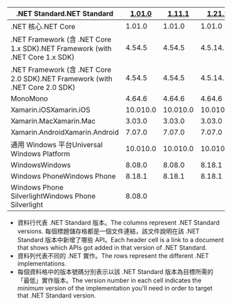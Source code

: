 | <span data-ttu-id="9ae5a-101">.NET Standard</span><span class="sxs-lookup"><span data-stu-id="9ae5a-101">.NET Standard</span></span>                             | <span data-ttu-id="9ae5a-102">[1.0]</span><span class="sxs-lookup"><span data-stu-id="9ae5a-102">[1.0]</span></span> | <span data-ttu-id="9ae5a-103">[1.1]</span><span class="sxs-lookup"><span data-stu-id="9ae5a-103">[1.1]</span></span>  | <span data-ttu-id="9ae5a-104">[1.2]</span><span class="sxs-lookup"><span data-stu-id="9ae5a-104">[1.2]</span></span> | <span data-ttu-id="9ae5a-105">[1.3]</span><span class="sxs-lookup"><span data-stu-id="9ae5a-105">[1.3]</span></span> | <span data-ttu-id="9ae5a-106">[1.4]</span><span class="sxs-lookup"><span data-stu-id="9ae5a-106">[1.4]</span></span> | <span data-ttu-id="9ae5a-107">[1.5]</span><span class="sxs-lookup"><span data-stu-id="9ae5a-107">[1.5]</span></span>      | <span data-ttu-id="9ae5a-108">[1.6]</span><span class="sxs-lookup"><span data-stu-id="9ae5a-108">[1.6]</span></span>      | <span data-ttu-id="9ae5a-109">[2.0]</span><span class="sxs-lookup"><span data-stu-id="9ae5a-109">[2.0]</span></span>      |
|-------------------------------------------|-------|--------|-------|-------|-------|------------|------------|------------|
| <span data-ttu-id="9ae5a-110">.NET 核心</span><span class="sxs-lookup"><span data-stu-id="9ae5a-110">.NET Core</span></span>                                 | <span data-ttu-id="9ae5a-111">1.0</span><span class="sxs-lookup"><span data-stu-id="9ae5a-111">1.0</span></span>   | <span data-ttu-id="9ae5a-112">1.0</span><span class="sxs-lookup"><span data-stu-id="9ae5a-112">1.0</span></span>    | <span data-ttu-id="9ae5a-113">1.0</span><span class="sxs-lookup"><span data-stu-id="9ae5a-113">1.0</span></span>   | <span data-ttu-id="9ae5a-114">1.0</span><span class="sxs-lookup"><span data-stu-id="9ae5a-114">1.0</span></span>   | <span data-ttu-id="9ae5a-115">1.0</span><span class="sxs-lookup"><span data-stu-id="9ae5a-115">1.0</span></span>   | <span data-ttu-id="9ae5a-116">1.0</span><span class="sxs-lookup"><span data-stu-id="9ae5a-116">1.0</span></span>        | <span data-ttu-id="9ae5a-117">1.0</span><span class="sxs-lookup"><span data-stu-id="9ae5a-117">1.0</span></span>        | <span data-ttu-id="9ae5a-118">2.0</span><span class="sxs-lookup"><span data-stu-id="9ae5a-118">2.0</span></span>        |
| <span data-ttu-id="9ae5a-119">.NET Framework (含 .NET Core 1.x SDK)</span><span class="sxs-lookup"><span data-stu-id="9ae5a-119">.NET Framework (with .NET Core 1.x SDK)</span></span>   | <span data-ttu-id="9ae5a-120">4.5</span><span class="sxs-lookup"><span data-stu-id="9ae5a-120">4.5</span></span>   | <span data-ttu-id="9ae5a-121">4.5</span><span class="sxs-lookup"><span data-stu-id="9ae5a-121">4.5</span></span>    | <span data-ttu-id="9ae5a-122">4.5.1</span><span class="sxs-lookup"><span data-stu-id="9ae5a-122">4.5.1</span></span> | <span data-ttu-id="9ae5a-123">4.6</span><span class="sxs-lookup"><span data-stu-id="9ae5a-123">4.6</span></span>   | <span data-ttu-id="9ae5a-124">4.6.1</span><span class="sxs-lookup"><span data-stu-id="9ae5a-124">4.6.1</span></span> | <span data-ttu-id="9ae5a-125">4.6.2</span><span class="sxs-lookup"><span data-stu-id="9ae5a-125">4.6.2</span></span>      |            |            |
| <span data-ttu-id="9ae5a-126">.NET Framework (含 .NET Core 2.0 SDK)</span><span class="sxs-lookup"><span data-stu-id="9ae5a-126">.NET Framework (with .NET Core 2.0 SDK)</span></span>   | <span data-ttu-id="9ae5a-127">4.5</span><span class="sxs-lookup"><span data-stu-id="9ae5a-127">4.5</span></span>   | <span data-ttu-id="9ae5a-128">4.5</span><span class="sxs-lookup"><span data-stu-id="9ae5a-128">4.5</span></span>    | <span data-ttu-id="9ae5a-129">4.5.1</span><span class="sxs-lookup"><span data-stu-id="9ae5a-129">4.5.1</span></span> | <span data-ttu-id="9ae5a-130">4.6</span><span class="sxs-lookup"><span data-stu-id="9ae5a-130">4.6</span></span>   | <span data-ttu-id="9ae5a-131">4.6.1</span><span class="sxs-lookup"><span data-stu-id="9ae5a-131">4.6.1</span></span> | <span data-ttu-id="9ae5a-132">4.6.1</span><span class="sxs-lookup"><span data-stu-id="9ae5a-132">4.6.1</span></span>      | <span data-ttu-id="9ae5a-133">4.6.1</span><span class="sxs-lookup"><span data-stu-id="9ae5a-133">4.6.1</span></span>      | <span data-ttu-id="9ae5a-134">4.6.1</span><span class="sxs-lookup"><span data-stu-id="9ae5a-134">4.6.1</span></span>      |
| <span data-ttu-id="9ae5a-135">Mono</span><span class="sxs-lookup"><span data-stu-id="9ae5a-135">Mono</span></span>                                      | <span data-ttu-id="9ae5a-136">4.6</span><span class="sxs-lookup"><span data-stu-id="9ae5a-136">4.6</span></span>   | <span data-ttu-id="9ae5a-137">4.6</span><span class="sxs-lookup"><span data-stu-id="9ae5a-137">4.6</span></span>    | <span data-ttu-id="9ae5a-138">4.6</span><span class="sxs-lookup"><span data-stu-id="9ae5a-138">4.6</span></span>   | <span data-ttu-id="9ae5a-139">4.6</span><span class="sxs-lookup"><span data-stu-id="9ae5a-139">4.6</span></span>   | <span data-ttu-id="9ae5a-140">4.6</span><span class="sxs-lookup"><span data-stu-id="9ae5a-140">4.6</span></span>   | <span data-ttu-id="9ae5a-141">4.6</span><span class="sxs-lookup"><span data-stu-id="9ae5a-141">4.6</span></span>        | <span data-ttu-id="9ae5a-142">4.6</span><span class="sxs-lookup"><span data-stu-id="9ae5a-142">4.6</span></span>        | <span data-ttu-id="9ae5a-143">5.4</span><span class="sxs-lookup"><span data-stu-id="9ae5a-143">5.4</span></span>        |
| <span data-ttu-id="9ae5a-144">Xamarin.iOS</span><span class="sxs-lookup"><span data-stu-id="9ae5a-144">Xamarin.iOS</span></span>                               | <span data-ttu-id="9ae5a-145">10.0</span><span class="sxs-lookup"><span data-stu-id="9ae5a-145">10.0</span></span>  | <span data-ttu-id="9ae5a-146">10.0</span><span class="sxs-lookup"><span data-stu-id="9ae5a-146">10.0</span></span>   | <span data-ttu-id="9ae5a-147">10.0</span><span class="sxs-lookup"><span data-stu-id="9ae5a-147">10.0</span></span>  | <span data-ttu-id="9ae5a-148">10.0</span><span class="sxs-lookup"><span data-stu-id="9ae5a-148">10.0</span></span>  | <span data-ttu-id="9ae5a-149">10.0</span><span class="sxs-lookup"><span data-stu-id="9ae5a-149">10.0</span></span>  | <span data-ttu-id="9ae5a-150">10.0</span><span class="sxs-lookup"><span data-stu-id="9ae5a-150">10.0</span></span>       | <span data-ttu-id="9ae5a-151">10.0</span><span class="sxs-lookup"><span data-stu-id="9ae5a-151">10.0</span></span>       | <span data-ttu-id="9ae5a-152">10.14</span><span class="sxs-lookup"><span data-stu-id="9ae5a-152">10.14</span></span>      |
| <span data-ttu-id="9ae5a-153">Xamarin.Mac</span><span class="sxs-lookup"><span data-stu-id="9ae5a-153">Xamarin.Mac</span></span>                               | <span data-ttu-id="9ae5a-154">3.0</span><span class="sxs-lookup"><span data-stu-id="9ae5a-154">3.0</span></span>   | <span data-ttu-id="9ae5a-155">3.0</span><span class="sxs-lookup"><span data-stu-id="9ae5a-155">3.0</span></span>    | <span data-ttu-id="9ae5a-156">3.0</span><span class="sxs-lookup"><span data-stu-id="9ae5a-156">3.0</span></span>   | <span data-ttu-id="9ae5a-157">3.0</span><span class="sxs-lookup"><span data-stu-id="9ae5a-157">3.0</span></span>   | <span data-ttu-id="9ae5a-158">3.0</span><span class="sxs-lookup"><span data-stu-id="9ae5a-158">3.0</span></span>   | <span data-ttu-id="9ae5a-159">3.0</span><span class="sxs-lookup"><span data-stu-id="9ae5a-159">3.0</span></span>        | <span data-ttu-id="9ae5a-160">3.0</span><span class="sxs-lookup"><span data-stu-id="9ae5a-160">3.0</span></span>        | <span data-ttu-id="9ae5a-161">3.8</span><span class="sxs-lookup"><span data-stu-id="9ae5a-161">3.8</span></span>        |
| <span data-ttu-id="9ae5a-162">Xamarin.Android</span><span class="sxs-lookup"><span data-stu-id="9ae5a-162">Xamarin.Android</span></span>                           | <span data-ttu-id="9ae5a-163">7.0</span><span class="sxs-lookup"><span data-stu-id="9ae5a-163">7.0</span></span>   | <span data-ttu-id="9ae5a-164">7.0</span><span class="sxs-lookup"><span data-stu-id="9ae5a-164">7.0</span></span>    | <span data-ttu-id="9ae5a-165">7.0</span><span class="sxs-lookup"><span data-stu-id="9ae5a-165">7.0</span></span>   | <span data-ttu-id="9ae5a-166">7.0</span><span class="sxs-lookup"><span data-stu-id="9ae5a-166">7.0</span></span>   | <span data-ttu-id="9ae5a-167">7.0</span><span class="sxs-lookup"><span data-stu-id="9ae5a-167">7.0</span></span>   | <span data-ttu-id="9ae5a-168">7.0</span><span class="sxs-lookup"><span data-stu-id="9ae5a-168">7.0</span></span>        | <span data-ttu-id="9ae5a-169">7.0</span><span class="sxs-lookup"><span data-stu-id="9ae5a-169">7.0</span></span>        | <span data-ttu-id="9ae5a-170">8.0</span><span class="sxs-lookup"><span data-stu-id="9ae5a-170">8.0</span></span>        |
| <span data-ttu-id="9ae5a-171">通用 Windows 平台</span><span class="sxs-lookup"><span data-stu-id="9ae5a-171">Universal Windows Platform</span></span>                | <span data-ttu-id="9ae5a-172">10.0</span><span class="sxs-lookup"><span data-stu-id="9ae5a-172">10.0</span></span>  | <span data-ttu-id="9ae5a-173">10.0</span><span class="sxs-lookup"><span data-stu-id="9ae5a-173">10.0</span></span>   | <span data-ttu-id="9ae5a-174">10.0</span><span class="sxs-lookup"><span data-stu-id="9ae5a-174">10.0</span></span>  | <span data-ttu-id="9ae5a-175">10.0</span><span class="sxs-lookup"><span data-stu-id="9ae5a-175">10.0</span></span>  | <span data-ttu-id="9ae5a-176">10.0</span><span class="sxs-lookup"><span data-stu-id="9ae5a-176">10.0</span></span>  | <span data-ttu-id="9ae5a-177">10.0.16299</span><span class="sxs-lookup"><span data-stu-id="9ae5a-177">10.0.16299</span></span> | <span data-ttu-id="9ae5a-178">10.0.16299</span><span class="sxs-lookup"><span data-stu-id="9ae5a-178">10.0.16299</span></span> | <span data-ttu-id="9ae5a-179">10.0.16299</span><span class="sxs-lookup"><span data-stu-id="9ae5a-179">10.0.16299</span></span> |
| <span data-ttu-id="9ae5a-180">Windows</span><span class="sxs-lookup"><span data-stu-id="9ae5a-180">Windows</span></span>                                   | <span data-ttu-id="9ae5a-181">8.0</span><span class="sxs-lookup"><span data-stu-id="9ae5a-181">8.0</span></span>   | <span data-ttu-id="9ae5a-182">8.0</span><span class="sxs-lookup"><span data-stu-id="9ae5a-182">8.0</span></span>    | <span data-ttu-id="9ae5a-183">8.1</span><span class="sxs-lookup"><span data-stu-id="9ae5a-183">8.1</span></span>   |       |       |            |            |            |
| <span data-ttu-id="9ae5a-184">Windows Phone</span><span class="sxs-lookup"><span data-stu-id="9ae5a-184">Windows Phone</span></span>                             | <span data-ttu-id="9ae5a-185">8.1</span><span class="sxs-lookup"><span data-stu-id="9ae5a-185">8.1</span></span>   | <span data-ttu-id="9ae5a-186">8.1</span><span class="sxs-lookup"><span data-stu-id="9ae5a-186">8.1</span></span>    | <span data-ttu-id="9ae5a-187">8.1</span><span class="sxs-lookup"><span data-stu-id="9ae5a-187">8.1</span></span>   |       |       |            |            |            |
| <span data-ttu-id="9ae5a-188">Windows Phone Silverlight</span><span class="sxs-lookup"><span data-stu-id="9ae5a-188">Windows Phone Silverlight</span></span>                 | <span data-ttu-id="9ae5a-189">8.0</span><span class="sxs-lookup"><span data-stu-id="9ae5a-189">8.0</span></span>   |        |       |       |       |            |            |            |

- <span data-ttu-id="9ae5a-190">資料行代表 .NET Standard 版本。</span><span class="sxs-lookup"><span data-stu-id="9ae5a-190">The columns represent .NET Standard versions.</span></span> <span data-ttu-id="9ae5a-191">每個標題儲存格都是一個文件連結，該文件說明在該 .NET Standard 版本中新增了哪些 API。</span><span class="sxs-lookup"><span data-stu-id="9ae5a-191">Each header cell is a link to a document that shows which APIs got added in that version of .NET Standard.</span></span>
- <span data-ttu-id="9ae5a-192">資料列代表不同的 .NET 實作。</span><span class="sxs-lookup"><span data-stu-id="9ae5a-192">The rows represent the different .NET implementations.</span></span>
- <span data-ttu-id="9ae5a-193">每個資料格中的版本號碼分別表示以該 .NET Standard 版本為目標所需的「最低」實作版本。</span><span class="sxs-lookup"><span data-stu-id="9ae5a-193">The version number in each cell indicates the *minimum* version of the implementation you'll need in order to target that .NET Standard version.</span></span>

[1.0]: https://github.com/dotnet/standard/blob/master/docs/versions/netstandard1.0.md
[1.1]: https://github.com/dotnet/standard/blob/master/docs/versions/netstandard1.1.md
[1.2]: https://github.com/dotnet/standard/blob/master/docs/versions/netstandard1.2.md
[1.3]: https://github.com/dotnet/standard/blob/master/docs/versions/netstandard1.3.md
[1.4]: https://github.com/dotnet/standard/blob/master/docs/versions/netstandard1.4.md
[1.5]: https://github.com/dotnet/standard/blob/master/docs/versions/netstandard1.5.md
[1.6]: https://github.com/dotnet/standard/blob/master/docs/versions/netstandard1.6.md
[2.0]: https://github.com/dotnet/standard/blob/master/docs/versions/netstandard2.0.md
